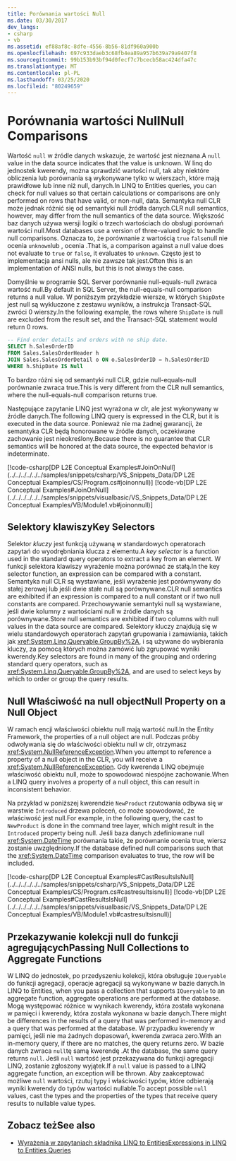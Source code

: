 ```yaml
---
title: Porównania wartości Null
ms.date: 03/30/2017
dev_langs:
- csharp
- vb
ms.assetid: ef88af8c-8dfe-4556-8b56-81df960a900b
ms.openlocfilehash: 697c933daeb3c68fb4ea89a957b639a79a9407f8
ms.sourcegitcommit: 99b153b93bf94d0fecf7c7bcecb58ac424dfa47c
ms.translationtype: MT
ms.contentlocale: pl-PL
ms.lasthandoff: 03/25/2020
ms.locfileid: "80249659"
---
```

# <a name="null-comparisons"></a><span data-ttu-id="269e6-102">Porównania wartości Null</span><span class="sxs-lookup"><span data-stu-id="269e6-102">Null Comparisons</span></span>
<span data-ttu-id="269e6-103">Wartość `null` w źródle danych wskazuje, że wartość jest nieznana.</span><span class="sxs-lookup"><span data-stu-id="269e6-103">A `null` value in the data source indicates that the value is unknown.</span></span> <span data-ttu-id="269e6-104">W linq do jednostek kwerendy, można sprawdzić wartości null, tak aby niektóre obliczenia lub porównania są wykonywane tylko w wierszach, które mają prawidłowe lub inne niż null, danych.</span><span class="sxs-lookup"><span data-stu-id="269e6-104">In LINQ to Entities queries, you can check for null values so that certain calculations or comparisons are only performed on rows that have valid, or non-null, data.</span></span> <span data-ttu-id="269e6-105">Semantyka null CLR może jednak różnić się od semantyki null źródła danych.</span><span class="sxs-lookup"><span data-stu-id="269e6-105">CLR null semantics, however, may differ from the null semantics of the data source.</span></span> <span data-ttu-id="269e6-106">Większość baz danych używa wersji logiki o trzech wartościach do obsługi porównań wartości null.</span><span class="sxs-lookup"><span data-stu-id="269e6-106">Most databases use a version of three-valued logic to handle null comparisons.</span></span> <span data-ttu-id="269e6-107">Oznacza to, że porównanie z wartością `true` `false`null nie ocenia `unknown`lub , ocenia .</span><span class="sxs-lookup"><span data-stu-id="269e6-107">That is, a comparison against a null value does not evaluate to `true` or `false`, it evaluates to `unknown`.</span></span> <span data-ttu-id="269e6-108">Często jest to implementacja ansi nulls, ale nie zawsze tak jest.</span><span class="sxs-lookup"><span data-stu-id="269e6-108">Often this is an implementation of ANSI nulls, but this is not always the case.</span></span>  
  
 <span data-ttu-id="269e6-109">Domyślnie w programie SQL Server porównanie null-equals-null zwraca wartość null.</span><span class="sxs-lookup"><span data-stu-id="269e6-109">By default in SQL Server, the null-equals-null comparison returns a null value.</span></span> <span data-ttu-id="269e6-110">W poniższym przykładzie wiersze, w których `ShipDate` jest null są wykluczone z zestawu wyników, a instrukcja Transact-SQL zwróci 0 wierszy.</span><span class="sxs-lookup"><span data-stu-id="269e6-110">In the following example, the rows where `ShipDate` is null are excluded from the result set, and the Transact-SQL statement would return 0 rows.</span></span>  
  
```sql  
-- Find order details and orders with no ship date.  
SELECT h.SalesOrderID  
FROM Sales.SalesOrderHeader h  
JOIN Sales.SalesOrderDetail o ON o.SalesOrderID = h.SalesOrderID  
WHERE h.ShipDate IS Null  
```  
  
 <span data-ttu-id="269e6-111">To bardzo różni się od semantyki null CLR, gdzie null-equals-null porównanie zwraca true.</span><span class="sxs-lookup"><span data-stu-id="269e6-111">This is very different from the CLR null semantics, where the null-equals-null comparison returns true.</span></span>  
  
 <span data-ttu-id="269e6-112">Następujące zapytanie LINQ jest wyrażona w clr, ale jest wykonywany w źródle danych.</span><span class="sxs-lookup"><span data-stu-id="269e6-112">The following LINQ query is expressed in the CLR, but it is executed in the data source.</span></span> <span data-ttu-id="269e6-113">Ponieważ nie ma żadnej gwarancji, że semantyka CLR będą honorowane w źródle danych, oczekiwane zachowanie jest nieokreślony.</span><span class="sxs-lookup"><span data-stu-id="269e6-113">Because there is no guarantee that CLR semantics will be honored at the data source, the expected behavior is indeterminate.</span></span>  
  
 [!code-csharp[DP L2E Conceptual Examples#JoinOnNull](../../../../../../samples/snippets/csharp/VS_Snippets_Data/DP L2E Conceptual Examples/CS/Program.cs#joinonnull)]
 [!code-vb[DP L2E Conceptual Examples#JoinOnNull](../../../../../../samples/snippets/visualbasic/VS_Snippets_Data/DP L2E Conceptual Examples/VB/Module1.vb#joinonnull)]  
  
## <a name="key-selectors"></a><span data-ttu-id="269e6-114">Selektory klawiszy</span><span class="sxs-lookup"><span data-stu-id="269e6-114">Key Selectors</span></span>  
 <span data-ttu-id="269e6-115">Selektor *kluczy* jest funkcją używaną w standardowych operatorach zapytań do wyodrębniania klucza z elementu.</span><span class="sxs-lookup"><span data-stu-id="269e6-115">A *key selector* is a function used in the standard query operators to extract a key from an element.</span></span> <span data-ttu-id="269e6-116">W funkcji selektora klawiszy wyrażenie można porównać ze stałą.</span><span class="sxs-lookup"><span data-stu-id="269e6-116">In the key selector function, an expression can be compared with a constant.</span></span> <span data-ttu-id="269e6-117">Semantyka null CLR są wystawiane, jeśli wyrażenie jest porównywany do stałej zerowej lub jeśli dwie stałe null są porównywane.</span><span class="sxs-lookup"><span data-stu-id="269e6-117">CLR null semantics are exhibited if an expression is compared to a null constant or if two null constants are compared.</span></span> <span data-ttu-id="269e6-118">Przechowywanie semantyki null są wystawiane, jeśli dwie kolumny z wartościami null w źródle danych są porównywane.</span><span class="sxs-lookup"><span data-stu-id="269e6-118">Store null semantics are exhibited if two columns with null values in the data source are compared.</span></span> <span data-ttu-id="269e6-119">Selektory kluczy znajdują się w wielu standardowych operatorach zapytań grupowania i zamawiania, takich jak <xref:System.Linq.Queryable.GroupBy%2A>, i są używane do wybierania kluczy, za pomocą których można zamówić lub zgrupować wyniki kwerendy.</span><span class="sxs-lookup"><span data-stu-id="269e6-119">Key selectors are found in many of the grouping and ordering standard query operators, such as <xref:System.Linq.Queryable.GroupBy%2A>, and are used to select keys by which to order or group the query results.</span></span>  
  
## <a name="null-property-on-a-null-object"></a><span data-ttu-id="269e6-120">Null Właściwość na null object</span><span class="sxs-lookup"><span data-stu-id="269e6-120">Null Property on a Null Object</span></span>  
 <span data-ttu-id="269e6-121">W ramach encji właściwości obiektu null mają wartość null.</span><span class="sxs-lookup"><span data-stu-id="269e6-121">In the Entity Framework, the properties of a null object are null.</span></span> <span data-ttu-id="269e6-122">Podczas próby odwoływania się do właściwości obiektu null w clr, otrzymasz <xref:System.NullReferenceException>.</span><span class="sxs-lookup"><span data-stu-id="269e6-122">When you attempt to reference a property of a null object in the CLR, you will receive a <xref:System.NullReferenceException>.</span></span> <span data-ttu-id="269e6-123">Gdy kwerenda LINQ obejmuje właściwość obiektu null, może to spowodować niespójne zachowanie.</span><span class="sxs-lookup"><span data-stu-id="269e6-123">When a LINQ query involves a property of a null object, this can result in inconsistent behavior.</span></span>  
  
 <span data-ttu-id="269e6-124">Na przykład w poniższej kwerendzie `NewProduct` rzutowania odbywa się w warstwie `Introduced` drzewa poleceń, co może spowodować, że właściwość jest null.</span><span class="sxs-lookup"><span data-stu-id="269e6-124">For example, in the following query, the cast to `NewProduct` is done in the command tree layer, which might result in the `Introduced` property being null.</span></span> <span data-ttu-id="269e6-125">Jeśli baza danych zdefiniowane null <xref:System.DateTime> porównania takie, że porównanie ocenia true, wiersz zostanie uwzględniony.</span><span class="sxs-lookup"><span data-stu-id="269e6-125">If the database defined null comparisons such that the <xref:System.DateTime> comparison evaluates to true, the row will be included.</span></span>  
  
 [!code-csharp[DP L2E Conceptual Examples#CastResultsIsNull](../../../../../../samples/snippets/csharp/VS_Snippets_Data/DP L2E Conceptual Examples/CS/Program.cs#castresultsisnull)]
 [!code-vb[DP L2E Conceptual Examples#CastResultsIsNull](../../../../../../samples/snippets/visualbasic/VS_Snippets_Data/DP L2E Conceptual Examples/VB/Module1.vb#castresultsisnull)]  
  
## <a name="passing-null-collections-to-aggregate-functions"></a><span data-ttu-id="269e6-126">Przekazywanie kolekcji null do funkcji agregujących</span><span class="sxs-lookup"><span data-stu-id="269e6-126">Passing Null Collections to Aggregate Functions</span></span>  
 <span data-ttu-id="269e6-127">W LINQ do jednostek, po przedyszeniu kolekcji, która obsługuje `IQueryable` do funkcji agregacji, operacje agregacji są wykonywane w bazie danych.</span><span class="sxs-lookup"><span data-stu-id="269e6-127">In LINQ to Entities, when you pass a collection that supports `IQueryable` to an aggregate function, aggregate operations are performed at the database.</span></span> <span data-ttu-id="269e6-128">Mogą występować różnice w wynikach kwerendy, która została wykonana w pamięci i kwerendy, która została wykonana w bazie danych.</span><span class="sxs-lookup"><span data-stu-id="269e6-128">There might be differences in the results of a query that was performed in-memory and a query that was performed at the database.</span></span> <span data-ttu-id="269e6-129">W przypadku kwerendy w pamięci, jeśli nie ma żadnych dopasowań, kwerenda zwraca zero.</span><span class="sxs-lookup"><span data-stu-id="269e6-129">With an in-memory query, if there are no matches, the query returns zero.</span></span> <span data-ttu-id="269e6-130">W bazie danych zwraca `null`tę samą kwerendę .</span><span class="sxs-lookup"><span data-stu-id="269e6-130">At the database, the same query returns `null`.</span></span> <span data-ttu-id="269e6-131">Jeśli `null` wartość jest przekazywana do funkcji agregacji LINQ, zostanie zgłoszony wyjątek.</span><span class="sxs-lookup"><span data-stu-id="269e6-131">If a `null` value is passed to a LINQ aggregate function, an exception will be thrown.</span></span> <span data-ttu-id="269e6-132">Aby zaakceptować możliwe `null` wartości, rzutuj typy i właściwości typów, które odbierają wyniki kwerendy do typów wartości nullable.</span><span class="sxs-lookup"><span data-stu-id="269e6-132">To accept possible `null` values, cast the types and the properties of the types that receive query results to nullable value types.</span></span>  
  
## <a name="see-also"></a><span data-ttu-id="269e6-133">Zobacz też</span><span class="sxs-lookup"><span data-stu-id="269e6-133">See also</span></span>

- [<span data-ttu-id="269e6-134">Wyrażenia w zapytaniach składnika LINQ to Entities</span><span class="sxs-lookup"><span data-stu-id="269e6-134">Expressions in LINQ to Entities Queries</span></span>](expressions-in-linq-to-entities-queries.md)
